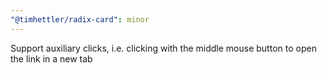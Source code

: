 ```yaml
---
"@timhettler/radix-card": minor
---
```


Support auxiliary clicks, i.e. clicking with the middle mouse button to open the link in a new tab
